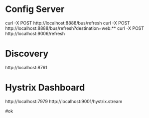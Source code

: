 # Config Server
curl -X POST http://localhost:8888/bus/refresh
curl -X POST http://localhost:8888/bus/refresh?destination=web:**
curl -X POST http://localhost:9006/refresh

# Discovery
http://localhost:8761

# Hystrix Dashboard
http://localhost:7979
http://localhost:9001/hystrix.stream

#ok